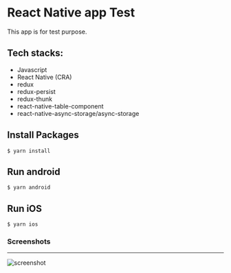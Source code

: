# React Native app Test

This app is for test purpose.


## Tech stacks:

- Javascript
- React Native (CRA)
- redux
- redux-persist
- redux-thunk
- react-native-table-component
- react-native-async-storage/async-storage



## Install Packages

```script
$ yarn install
```

## Run android

```shell
$ yarn android
```

## Run iOS

```shell
$ yarn ios
```

### Screenshots

<hr/>

![screenshot](https://github.com/cgrewon/react-native-test/Screenshot.png)

